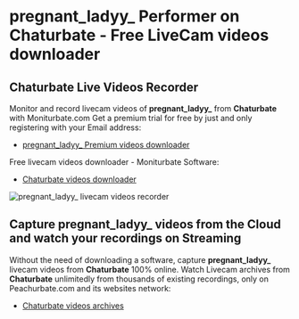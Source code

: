 # pregnant_ladyy_ Performer on Chaturbate - Free LiveCam videos downloader

## Chaturbate Live Videos Recorder

Monitor and record livecam videos of **pregnant_ladyy_** from **Chaturbate** with Moniturbate.com
Get a premium trial for free by just and only registering with your Email address:
* [pregnant_ladyy_ Premium videos downloader](https://moniturbate.com/request-demo-licence-key.html)

Free livecam videos downloader - Moniturbate Software:
* [Chaturbate videos downloader](https://moniturbate.com/moniturbate-download-software.html)

![pregnant_ladyy_ livecam videos recorder](https://peachurnet.com/templates/moniturbate-software.png)


## Capture pregnant_ladyy_ videos from the Cloud and watch your recordings on Streaming

Without the need of downloading a software, capture **pregnant_ladyy_** livecam videos from **Chaturbate** 100% online.
Watch Livecam archives from **Chaturbate** unlimitedly from thousands of existing recordings, only on Peachurbate.com and its websites network:
* [Chaturbate videos archives](https://peachurnet.com/)